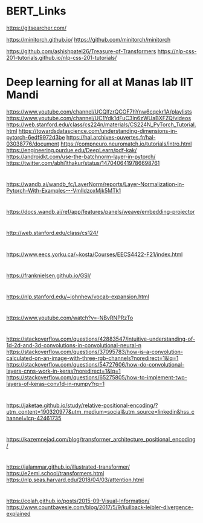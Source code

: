 # BERT_Links

https://gitsearcher.com/

https://minitorch.github.io/
https://github.com/minitorch/minitorch

https://github.com/ashishpatel26/Treasure-of-Transformers
https://nlp-css-201-tutorials.github.io/nlp-css-201-tutorials/

# Deep learning for all at Manas lab IIT Mandi
https://www.youtube.com/channel/UCQlfzrQCOF7hYnw6cqekr1A/playlists
https://www.youtube.com/channel/UC1Ydk1dFuC3In6zWUaBXFZQ/videos
https://web.stanford.edu/class/cs224n/materials/CS224N_PyTorch_Tutorial.html
https://towardsdatascience.com/understanding-dimensions-in-pytorch-6edf9972d3be
https://hal.archives-ouvertes.fr/hal-03038776/document
https://compneuro.neuromatch.io/tutorials/intro.html
https://engineering.purdue.edu/DeepLearn/pdf-kak/
https://androidkt.com/use-the-batchnorm-layer-in-pytorch/
https://twitter.com/abhi1thakur/status/1470406419786698761


#
https://wandb.ai/wandb_fc/LayerNorm/reports/Layer-Normalization-in-Pytorch-With-Examples---VmlldzoxMjk5MTk1

#
https://docs.wandb.ai/ref/app/features/panels/weave/embedding-projector

#
http://web.stanford.edu/class/cs124/

#
https://www.eecs.yorku.ca/~kosta/Courses/EECS4422-F21/index.html

#
https://franknielsen.github.io/GSI/

#
https://nlp.stanford.edu/~johnhew/vocab-expansion.html

#
https://www.youtube.com/watch?v=-NBvRNPRzTo

#
https://stackoverflow.com/questions/42883547/intuitive-understanding-of-1d-2d-and-3d-convolutions-in-convolutional-neural-n
https://stackoverflow.com/questions/37095783/how-is-a-convolution-calculated-on-an-image-with-three-rgb-channels?noredirect=1&lq=1
https://stackoverflow.com/questions/54727606/how-do-convolutional-layers-cnns-work-in-keras?noredirect=1&lq=1
https://stackoverflow.com/questions/65275805/how-to-implement-two-layers-of-keras-conv1d-in-numpy?rq=1

#
https://jaketae.github.io/study/relative-positional-encoding/?utm_content=190320977&utm_medium=social&utm_source=linkedin&hss_channel=lcp-42461735

#
https://kazemnejad.com/blog/transformer_architecture_positional_encoding/

#
https://jalammar.github.io/illustrated-transformer/
https://e2eml.school/transformers.html
https://nlp.seas.harvard.edu/2018/04/03/attention.html

#
https://colah.github.io/posts/2015-09-Visual-Information/
https://www.countbayesie.com/blog/2017/5/9/kullback-leibler-divergence-explained

